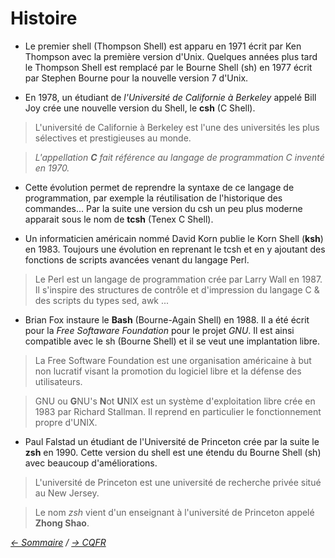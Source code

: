 # Histoire

* Le premier shell (Thompson Shell) est apparu en 1971 écrit par Ken Thompson avec la première version d'Unix. Quelques années plus tard le Thompson Shell est remplacé par le Bourne Shell (sh) en 1977 écrit par Stephen Bourne pour la nouvelle version 7 d'Unix.

* En 1978, un étudiant de *l'Université de Californie à Berkeley* appelé Bill Joy crée une nouvelle version du Shell, le **csh** (C Shell).

> L'université de Californie à Berkeley est l'une des universités les plus sélectives et prestigieuses au monde.

>*L'appellation **C** fait référence au langage de programmation C inventé en 1970.* 

* Cette évolution permet de reprendre la syntaxe de ce langage de programmation, par exemple la réutilisation de l'historique des commandes... Par la suite une version du csh un peu plus moderne apparait sous le nom de **tcsh** (Tenex C Shell).

* Un informaticien américain nommé David Korn publie le Korn Shell (**ksh**) en 1983. Toujours une évolution en reprenant le tcsh et en y ajoutant des fonctions de scripts avancées venant du langage Perl.

> Le Perl est un langage de programmation crée par Larry Wall en 1987. Il s'inspire des structures de contrôle et d'impression du langage C & des scripts du types sed, awk ...

* Brian Fox instaure le **Bash** (Bourne-Again Shell) en 1988. Il a été écrit pour la *Free Softaware Foundation* pour le projet *GNU*. Il est ainsi compatible avec le sh (Bourne Shell) et il se veut une implantation libre.

> La Free Software Foundation est une organisation américaine à but non lucratif visant la promotion du logiciel libre et la défense des utilisateurs.

> GNU ou **G**NU's **N**ot **U**NIX est un système d'exploitation libre crée en 1983 par Richard Stallman. Il reprend en particulier le fonctionnement propre d'UNIX.

* Paul Falstad un étudiant de l'Université de Princeton crée par la suite le **zsh** en 1990. Cette version du shell est une étendu du Bourne Shell (sh) avec beaucoup d'améliorations.

> L'université de Princeton est une université de recherche privée situé au New Jersey.

> Le nom *zsh* vient d'un enseignant à l'université de Princeton appelé **Zhong Shao**.



*[<- Sommaire](https://github.com/ByMSRT/Shell) / [-> CQFR](https://github.com/ByMSRT/Shell/blob/main/CQFR.md)*